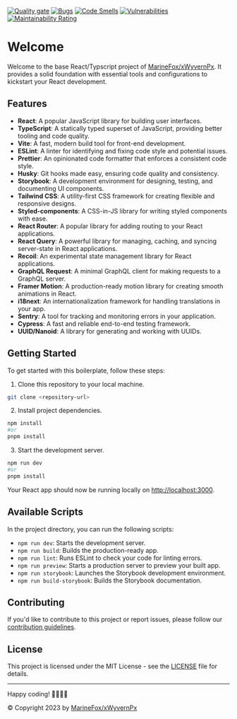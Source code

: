[![Quality gate](http://sonar.wyvernpserver.tech/api/project_badges/quality_gate?project=Hai-Ba-Con-Ga_MomKitchen_AdminDashboard_AYp-PMhJ7n3XVSslcieL&token=sqb_2246498cb5629a162d2a71b02bc386712b572175)](http://sonar.wyvernpserver.tech/dashboard?id=Hai-Ba-Con-Ga_MomKitchen_AdminDashboard_AYp-PMhJ7n3XVSslcieL)
[![Bugs](http://sonar.wyvernpserver.tech/api/project_badges/measure?project=Hai-Ba-Con-Ga_MomKitchen_AdminDashboard_AYp-PMhJ7n3XVSslcieL&metric=bugs&token=sqb_2246498cb5629a162d2a71b02bc386712b572175)](http://sonar.wyvernpserver.tech/dashboard?id=Hai-Ba-Con-Ga_MomKitchen_AdminDashboard_AYp-PMhJ7n3XVSslcieL)
[![Code Smells](http://sonar.wyvernpserver.tech/api/project_badges/measure?project=Hai-Ba-Con-Ga_MomKitchen_AdminDashboard_AYp-PMhJ7n3XVSslcieL&metric=code_smells&token=sqb_2246498cb5629a162d2a71b02bc386712b572175)](http://sonar.wyvernpserver.tech/dashboard?id=Hai-Ba-Con-Ga_MomKitchen_AdminDashboard_AYp-PMhJ7n3XVSslcieL)
[![Vulnerabilities](http://sonar.wyvernpserver.tech/api/project_badges/measure?project=Hai-Ba-Con-Ga_MomKitchen_AdminDashboard_AYp-PMhJ7n3XVSslcieL&metric=vulnerabilities&token=sqb_2246498cb5629a162d2a71b02bc386712b572175)](http://sonar.wyvernpserver.tech/dashboard?id=Hai-Ba-Con-Ga_MomKitchen_AdminDashboard_AYp-PMhJ7n3XVSslcieL)
[![Maintainability Rating](http://sonar.wyvernpserver.tech/api/project_badges/measure?project=Hai-Ba-Con-Ga_MomKitchen_AdminDashboard_AYp-PMhJ7n3XVSslcieL&metric=sqale_rating&token=sqb_2246498cb5629a162d2a71b02bc386712b572175)](http://sonar.wyvernpserver.tech/dashboard?id=Hai-Ba-Con-Ga_MomKitchen_AdminDashboard_AYp-PMhJ7n3XVSslcieL)
# Welcome

Welcome to the base React/Typscript project of  [MarineFox/xWyvernPx](https://github.com/xWyvernPx). It provides a solid foundation with essential tools and configurations to kickstart your React development.

## Features

- **React**: A popular JavaScript library for building user interfaces.
- **TypeScript**: A statically typed superset of JavaScript, providing better tooling and code quality.
- **Vite**: A fast, modern build tool for front-end development.
- **ESLint**: A linter for identifying and fixing code style and potential issues.
- **Prettier**: An opinionated code formatter that enforces a consistent code style.
- **Husky**: Git hooks made easy, ensuring code quality and consistency.
- **Storybook**: A development environment for designing, testing, and documenting UI components.
- **Tailwind CSS**: A utility-first CSS framework for creating flexible and responsive designs.
- **Styled-components**: A CSS-in-JS library for writing styled components with ease.
- **React Router**: A popular library for adding routing to your React applications.
- **React Query**: A powerful library for managing, caching, and syncing server-state in React applications.
- **Recoil**: An experimental state management library for React applications.
- **GraphQL Request**: A minimal GraphQL client for making requests to a GraphQL server.
- **Framer Motion**: A production-ready motion library for creating smooth animations in React.
- **i18next**: An internationalization framework for handling translations in your app.
- **Sentry**: A tool for tracking and monitoring errors in your application.
- **Cypress**: A fast and reliable end-to-end testing framework.
- **UUID/Nanoid**: A library for generating and working with UUIDs.

## Getting Started

To get started with this boilerplate, follow these steps:

1. Clone this repository to your local machine.

```bash
git clone <repository-url>
```

2. Install project dependencies.

```bash
npm install
#or
pnpm install
```

3. Start the development server.

```bash
npm run dev
#or 
pnpm install
```

Your React app should now be running locally on [http://localhost:3000](http://localhost:3000).

## Available Scripts

In the project directory, you can run the following scripts:

- `npm run dev`: Starts the development server.
- `npm run build`: Builds the production-ready app.
- `npm run lint`: Runs ESLint to check your code for linting errors.
- `npm run preview`: Starts a production server to preview your built app.
- `npm run storybook`: Launches the Storybook development environment.
- `npm run build-storybook`: Builds the Storybook documentation.

## Contributing

If you'd like to contribute to this project or report issues, please follow our [contribution guidelines](CONTRIBUTING.md).

## License

This project is licensed under the MIT License - see the [LICENSE](LICENSE) file for details.

---

Happy coding! 👩‍💻👨‍💻

© Copyright 2023 by [MarineFox/xWyvernPx](https://github.com/xWyvernPx)